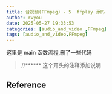 ```yaml
---
title: 音视频(FFmpeg) - 5  ffplay 源码
author: rvyou
date: 2025-05-27 19:33:53
categories: [audio_and_video ,FFmpeg]
tags: [audio_and_video,FFmpeg]
---
```


这里是 main 函数流程,删了一些代码
> //******  这个开头的注释添加说明

## Reference



